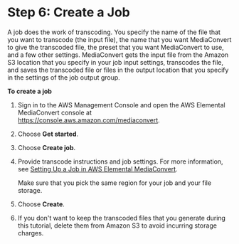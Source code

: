 # Step 6: Create a Job<a name="create-a-job"></a>

A job does the work of transcoding\. You specify the name of the file that you want to transcode \(the input file\), the name that you want MediaConvert to give the transcoded file, the preset that you want MediaConvert to use, and a few other settings\. MediaConvert gets the input file from the Amazon S3 location that you specify in your job input settings, transcodes the file, and saves the transcoded file or files in the output location that you specify in the settings of the job output group\.

**To create a job**

1. Sign in to the AWS Management Console and open the AWS Elemental MediaConvert console at [https://console\.aws\.amazon\.com/mediaconvert](https://console.aws.amazon.com/mediaconvert)\.

1. Choose **Get started**\.

1. Choose **Create job**\.

1. Provide transcode instructions and job settings\. For more information, see [Setting Up a Job in AWS Elemental MediaConvert](setting-up-a-job.md)\. 

   Make sure that you pick the same region for your job and your file storage\. 

1. Choose **Create**\.

1. If you don't want to keep the transcoded files that you generate during this tutorial, delete them from Amazon S3 to avoid incurring storage charges\.
